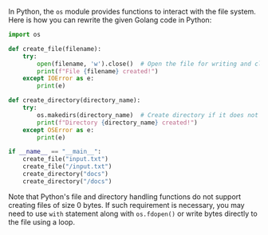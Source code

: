 In Python, the `os` module provides functions to interact with the file system. Here is how you can rewrite the given Golang code in Python:

```python
import os

def create_file(filename):
    try:
        open(filename, 'w').close()  # Open the file for writing and close it immediately
        print(f"File {filename} created!")
    except IOError as e:
        print(e)

def create_directory(directory_name):
    try:
        os.makedirs(directory_name)  # Create directory if it does not exist
        print(f"Directory {directory_name} created!")
    except OSError as e:
        print(e)

if __name__ == "__main__":
    create_file("input.txt")
    create_file("/input.txt")
    create_directory("docs")
    create_directory("/docs")
```

Note that Python's file and directory handling functions do not support creating files of size 0 bytes. If such requirement is necessary, you may need to use `with` statement along with `os.fdopen()` or write bytes directly to the file using a loop.
